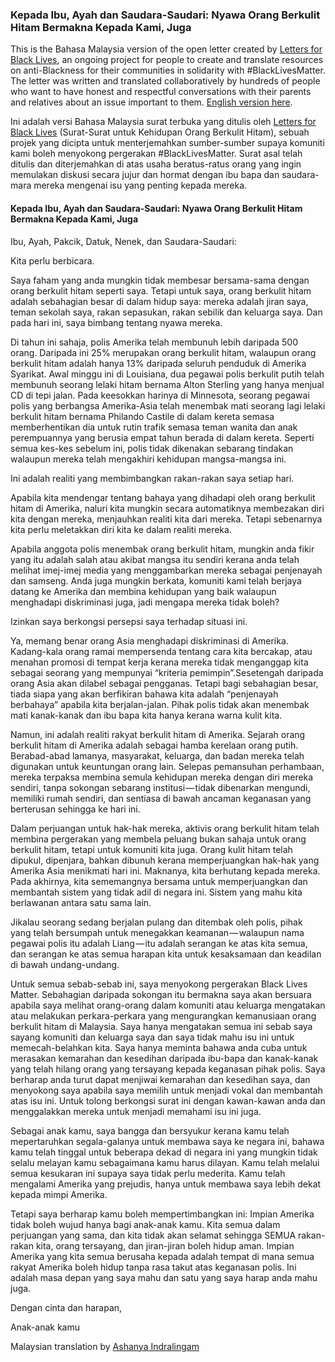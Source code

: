### Kepada Ibu, Ayah dan Saudara-Saudari: Nyawa Orang Berkulit Hitam Bermakna Kepada Kami, Juga

This is the Bahasa Malaysia version of the open letter created by [Letters for Black Lives](https://lettersforblacklives.com/about-the-letter-ed27ea67eb2e#.hunxctvjb), an ongoing project for people to create and translate resources on anti-Blackness for their communities in solidarity with #BlackLivesMatter. The letter was written and translated collaboratively by hundreds of people who want to have honest and respectful conversations with their parents and relatives about an issue important to them. [English version here](https://lettersforblacklives.com/dear-mom-dad-uncle-auntie-black-lives-matter-to-us-too-7ca577d59f4c#.cq7hy0c1m).

Ini adalah versi Bahasa Malaysia surat terbuka yang ditulis oleh [Letters for Black Lives](http://about.lettersforblacklives.com/) (Surat-Surat untuk Kehidupan Orang Berkulit Hitam), sebuah projek yang dicipta untuk menterjemahkan sumber-sumber supaya komuniti kami boleh menyokong pergerakan #BlackLivesMatter. Surat asal telah ditulis dan diterjemahkan di atas usaha beratus-ratus orang yang ingin memulakan diskusi secara jujur dan hormat dengan ibu bapa dan saudara-mara mereka mengenai isu yang penting kepada mereka.

#### Kepada Ibu, Ayah dan Saudara-Saudari: Nyawa Orang Berkulit Hitam Bermakna Kepada Kami, Juga

Ibu, Ayah, Pakcik, Datuk, Nenek, dan Saudara-Saudari:

Kita perlu berbicara.

Saya faham yang anda mungkin tidak membesar bersama-sama dengan orang berkulit hitam seperti saya. Tetapi untuk saya, orang berkulit hitam adalah sebahagian besar di dalam hidup saya: mereka adalah jiran saya, teman sekolah saya, rakan sepasukan, rakan sebilik dan keluarga saya. Dan pada hari ini, saya bimbang tentang nyawa mereka.

Di tahun ini sahaja, polis Amerika telah membunuh lebih daripada 500 orang. Daripada ini 25% merupakan orang berkulit hitam, walaupun orang berkulit hitam adalah hanya 13% daripada seluruh penduduk di Amerika Syarikat. Awal minggu ini di Louisiana, dua pegawai polis berkulit putih telah membunuh seorang lelaki hitam bernama Alton Sterling yang hanya menjual CD di tepi jalan. Pada keesokkan harinya di Minnesota, seorang pegawai polis yang berbangsa Amerika-Asia telah menembak mati seorang lagi lelaki berkulit hitam bernama Philando Castile di dalam kereta semasa memberhentikan dia untuk rutin trafik semasa teman wanita dan anak perempuannya yang berusia empat tahun berada di dalam kereta. Seperti semua kes-kes sebelum ini, polis tidak dikenakan sebarang tindakan walaupun mereka telah mengakhiri kehidupan mangsa-mangsa ini.

Ini adalah realiti yang membimbangkan rakan-rakan saya setiap hari.

Apabila kita mendengar tentang bahaya yang dihadapi oleh orang berkulit hitam di Amerika, naluri kita mungkin secara automatiknya membezakan diri kita dengan mereka, menjauhkan realiti kita dari mereka. Tetapi sebenarnya kita perlu meletakkan diri kita ke dalam realiti mereka.

Apabila anggota polis menembak orang berkulit hitam, mungkin anda fikir yang itu adalah salah atau akibat mangsa itu sendiri kerana anda telah melihat imej-imej media yang menggambarkan mereka sebagai penjenayah dan samseng. Anda juga mungkin berkata, komuniti kami telah berjaya datang ke Amerika dan membina kehidupan yang baik walaupun menghadapi diskriminasi juga, jadi mengapa mereka tidak boleh?

Izinkan saya berkongsi persepsi saya terhadap situasi ini.

Ya, memang benar orang Asia menghadapi diskriminasi di Amerika. Kadang-kala orang ramai mempersenda tentang cara kita bercakap, atau menahan promosi di tempat kerja kerana mereka tidak menganggap kita sebagai seorang yang mempunyai “kriteria pemimpin”.Sesetengah daripada orang Asia akan dilabel sebagai pengganas. Tetapi bagi sebahagian besar, tiada siapa yang akan berfikiran bahawa kita adalah “penjenayah berbahaya” apabila kita berjalan-jalan. Pihak polis tidak akan menembak mati kanak-kanak dan ibu bapa kita hanya kerana warna kulit kita.

Namun, ini adalah realiti rakyat berkulit hitam di Amerika. Sejarah orang berkulit hitam di Amerika adalah sebagai hamba kerelaan orang putih. Berabad-abad lamanya, masyarakat, keluarga, dan badan mereka telah digunakan untuk keuntungan orang lain. Selepas pemansuhan perhambaan, mereka terpaksa membina semula kehidupan mereka dengan diri mereka sendiri, tanpa sokongan sebarang institusi — tidak dibenarkan mengundi, memiliki rumah sendiri, dan sentiasa di bawah ancaman keganasan yang berterusan sehingga ke hari ini.

Dalam perjuangan untuk hak-hak mereka, aktivis orang berkulit hitam telah membina pergerakan yang membela peluang bukan sahaja untuk orang berkulit hitam, tetapi untuk komuniti kita juga. Orang kulit hitam telah dipukul, dipenjara, bahkan dibunuh kerana memperjuangkan hak-hak yang Amerika Asia menikmati hari ini. Maknanya, kita berhutang kepada mereka. Pada akhirnya, kita sememangnya bersama untuk memperjuangkan dan membantah sistem yang tidak adil di negara ini. Sistem yang mahu kita berlawanan antara satu sama lain.

Jikalau seorang sedang berjalan pulang dan ditembak oleh polis, pihak yang telah bersumpah untuk menegakkan keamanan — walaupun nama pegawai polis itu adalah Liang — itu adalah serangan ke atas kita semua, dan serangan ke atas semua harapan kita untuk kesaksamaan dan keadilan di bawah undang-undang.

Untuk semua sebab-sebab ini, saya menyokong pergerakan Black Lives Matter. Sebahagian daripada sokongan itu bermakna saya akan bersuara apabila saya melihat orang-orang dalam komuniti atau keluarga mengatakan atau melakukan perkara-perkara yang mengurangkan kemanusiaan orang berkulit hitam di Malaysia. Saya hanya mengatakan semua ini sebab saya sayang komuniti dan keluarga saya dan saya tidak mahu isu ini untuk memecah-belahkan kita. Saya hanya meminta bahawa anda cuba untuk merasakan kemarahan dan kesedihan daripada ibu-bapa dan kanak-kanak yang telah hilang orang yang tersayang kepada keganasan pihak polis. Saya berharap anda turut dapat menjiwai kemarahan dan kesedihan saya, dan menyokong saya apabila saya memilih untuk menjadi vokal dan membantah atas isu ini. Untuk tolong berkongsi surat ini dengan kawan-kawan anda dan menggalakkan mereka untuk menjadi memahami isu ini juga.

Sebagai anak kamu, saya bangga dan bersyukur kerana kamu telah mepertaruhkan segala-galanya untuk membawa saya ke negara ini, bahawa kamu telah tinggal untuk beberapa dekad di negara ini yang mungkin tidak selalu melayan kamu sebagaimana kamu harus dilayan. Kamu telah melalui semua kesukaran ini supaya saya tidak perlu mederita. Kamu telah mengalami Amerika yang prejudis, hanya untuk membawa saya lebih dekat kepada mimpi Amerika.

Tetapi saya berharap kamu boleh mempertimbangkan ini: Impian Amerika tidak boleh wujud hanya bagi anak-anak kamu. Kita semua dalam perjuangan yang sama, dan kita tidak akan selamat sehingga SEMUA rakan-rakan kita, orang tersayang, dan jiran-jiran boleh hidup aman. Impian Amerika yang kita semua berusaha kepada adalah tempat di mana semua rakyat Amerika boleh hidup tanpa rasa takut atas keganasan polis. Ini adalah masa depan yang saya mahu dan satu yang saya harap anda mahu juga.

Dengan cinta dan harapan,

Anak-anak kamu

Malaysian translation by [Ashanya Indralingam](https://medium.com/u/a7bb85336b65)

